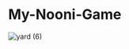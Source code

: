 # My-Nooni-Game
![yard (6)](https://user-images.githubusercontent.com/118209251/231449997-2bbe4143-abe1-4a4f-b9a9-78e4461e6db0.png)
